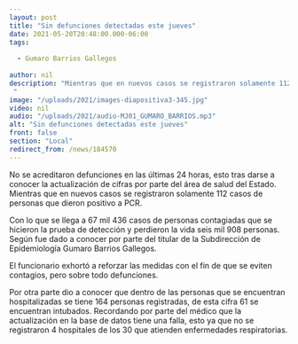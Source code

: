 ```yaml
---
layout: post
title: "Sin defunciones detectadas este jueves"
date: 2021-05-20T20:48:00.000-06:00
tags:
  
  - Gumaro Barrios Gallegos
  
author: nil
description: "Mientras que en nuevos casos se registraron solamente 112 casos de personas que dieron positivo a PCR. "
image: "/uploads/2021/images-diapositiva3-345.jpg"
video: nil
audio: "/uploads/2021/audio-MJ01_GUMARO_BARRIOS.mp3"
alt: "Sin defunciones detectadas este jueves"
front: false
section: "Local"
redirect_from: /news/184570
---
```


No se acreditaron defunciones en las últimas 24 horas, esto tras darse a conocer la actualización de cifras por parte del área de salud del Estado. Mientras que en nuevos casos se registraron solamente 112 casos de personas que dieron positivo a PCR.

Con lo que se llega a 67 mil 436 casos de personas contagiadas que se hicieron la prueba de detección y perdieron la vida seis mil 908 personas. Según fue dado a conocer por parte del titular de la Subdirección de Epidemiología Gumaro Barrios Gallegos.

El funcionario exhortó a reforzar las medidas con el fin de que se eviten contagios, pero sobre todo defunciones. 

Por otra parte dio a conocer que dentro de las personas que se encuentran hospitalizadas se tiene 164 personas registradas, de esta cifra 61 se encuentran intubados. Recordando por parte del médico que la actualización en la base de datos tiene una falla, esto ya que no se registraron 4 hospitales de los 30 que atienden enfermedades respiratorias.
